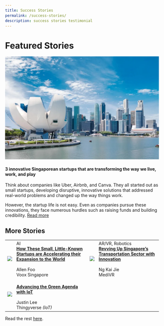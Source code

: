 ```yaml
---
title: Success Stories
permalink: /success-stories/
description: success stories testimonial
---
```

<h1>Featured Stories</h1>

![](/images/PIXEL%20x%20EED%20.jpg)

#### 3 innovative Singaporean startups that are transforming the way we live, work, and play

Think about companies like Uber, Airbnb, and Canva. They all started out as small startups, developing disruptive, innovative solutions that addressed real-world problems and changed up the way things work.

However, the startup life is not easy. Even as companies pursue these innovations, they face numerous hurdles such as raising funds and building credibility. [Read more](https://www.techinasia.com/3-innovative-singaporean-startups-transforming-live-work-play)
<h2>More Stories</h2>
<table>
	<tr>
		<td><img src="https://drive.google.com/uc?export=view&amp;id=17WwWR7LSKswzA8CZGjbeDh5381QJz7zd"></td>
		<td>AI
			<br><b><a href="https://www.w3schools.com" target="_blank">How These Small, Little-Known Startups are Accelerating their Expansion to the World</a></b>
			<br><br>Allen Foo
			<br> Voox Singapore
		</td>
			<td><img src="https://drive.google.com/uc?export=view&amp;id=1MDmyR6LUZud53NZx2xGpc2VAT-zsYovj"></td>
		<td>AR/VR, Robotics
			<br><b><a href="https://www.w3schools.com" target="_blank">Revving Up Singapore’s Transportation Sector with Innovation</a></b>
			<br><br>Ng Kai Jie
			<br> MediVR
		</td>
	</tr>
	<tr>
			<td><img src="https://drive.google.com/uc?export=view&amp;id=1bOI9OTMBt7MupKXhZ8Q6NduaQODRTMc1"></td>
		<td>
			<br><b><a href="https://www.w3schools.com" target="_blank">Advancing the Green Agenda with IoT</a></b>
			<br><br>Justin Lee
			<br> Thingyverse <i>(IoT)</i>
		</td>
		<td></td>
		<td></td>
	</tr>
</table>

Read the rest [here](www.google.com).